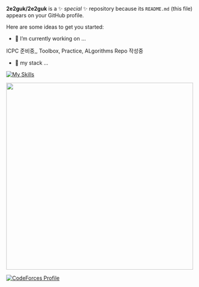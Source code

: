 
**2e2guk/2e2guk** is a ✨ _special_ ✨ repository because its `README.md` (this file) appears on your GitHub profile.

Here are some ideas to get you started:

- 🔭 I’m currently working on ...

ICPC 준비중,, Toolbox, Practice, ALgorithms Repo 작성중

- 🌱 my stack ...

[![My Skills](https://skillicons.dev/icons?i=cpp,python,pytorch,linux)](https://skillicons.dev)

<a><img  src="https://solvedac-cards-starcea.paring.moe/profile/dlrkddnr2718" width=500px></a>

[![CodeForces Profile](https://cf.leed.at?id={chainsawman})](https://codeforces.com/profile/{chainsawman})

